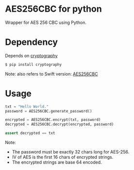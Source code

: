 # AES256CBC for python
Wrapper for AES 256 CBC using Python.

# Dependency

Depends on [cryptography](https://github.com/pyca/cryptography/)

```bash
$ pip install cryptography
```

Note: also refers to Swift version: [AES256CBC](https://github.com/atjason/AES256CBC)

# Usage

```python
txt = "Hello World."
password = AES256CBC.generate_password()

encrypted = AES256CBC.encrypt(txt, password)
decrypted = AES256CBC.decrypt(encrypted, password)

assert decrypted == txt
```

Note:

- The password must be exactly 32 chars long for AES-256.
- IV of AES is the first 16 chars of encrypted strings.
- The encrypted strings are base 64 encoded.
